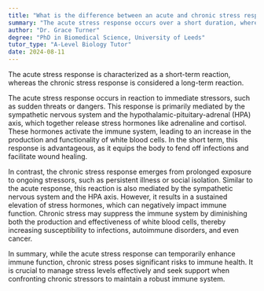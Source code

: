 ```yaml
---
title: "What is the difference between an acute and chronic stress response in immune system function?"
summary: "The acute stress response occurs over a short duration, whereas the chronic stress response persists for an extended period, highlighting the different timeframes of stress reactions."
author: "Dr. Grace Turner"
degree: "PhD in Biomedical Science, University of Leeds"
tutor_type: "A-Level Biology Tutor"
date: 2024-08-11
---
```


The acute stress response is characterized as a short-term reaction, whereas the chronic stress response is considered a long-term reaction.

The acute stress response occurs in reaction to immediate stressors, such as sudden threats or dangers. This response is primarily mediated by the sympathetic nervous system and the hypothalamic-pituitary-adrenal (HPA) axis, which together release stress hormones like adrenaline and cortisol. These hormones activate the immune system, leading to an increase in the production and functionality of white blood cells. In the short term, this response is advantageous, as it equips the body to fend off infections and facilitate wound healing.

In contrast, the chronic stress response emerges from prolonged exposure to ongoing stressors, such as persistent illness or social isolation. Similar to the acute response, this reaction is also mediated by the sympathetic nervous system and the HPA axis. However, it results in a sustained elevation of stress hormones, which can negatively impact immune function. Chronic stress may suppress the immune system by diminishing both the production and effectiveness of white blood cells, thereby increasing susceptibility to infections, autoimmune disorders, and even cancer.

In summary, while the acute stress response can temporarily enhance immune function, chronic stress poses significant risks to immune health. It is crucial to manage stress levels effectively and seek support when confronting chronic stressors to maintain a robust immune system.
    
